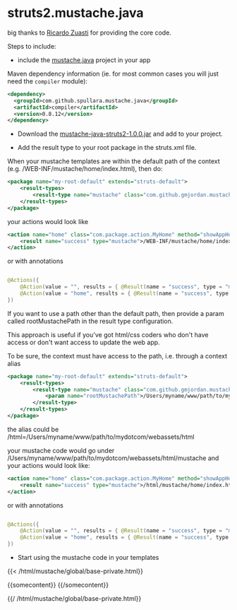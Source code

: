 struts2.mustache.java
=====================

big thanks to [Ricardo Zuasti](http://ricardozuasti.com/2012/using-mustache-java-templates-with-struts-2/) for providing the core code.


Steps to include:

- include the [mustache.java](https://github.com/spullara/mustache.java) project in your app

Maven dependency information (ie. for most common cases you will just need the `compiler` module):

```xml
<dependency>
  <groupId>com.github.spullara.mustache.java</groupId>
  <artifactId>compiler</artifactId>
  <version>0.8.12</version>
</dependency>
``` 
- Download the [mustache-java-struts2-1.0.0.jar](https://github.com/gmjordan/struts2.mustache.java/raw/master/target/mustache-java-struts2-1.0.0.jar) and add to your project.

- Add the result type to your root package in the struts.xml file.

When your mustache templates are within the default path of the context (e.g. /WEB-INF/mustache/home/index.html), then do:

```xml
<package name="my-root-default" extends="struts-default">
	<result-types>
		<result-type name="mustache" class="com.github.gmjordan.mustache.java.struts.MustacheResult" />
	</result-types>
</package>
```

your actions would look like

```xml
<action name="home" class="com.package.action.MyHome" method="showAppHomeContent" >
	<result name="success" type="mustache">/WEB-INF/mustache/home/index.html</result>
</action>
```

or with annotations

```java

@Actions({
	@Action(value = "", results = { @Result(name = "success", type = "mustache", location = "/WEB-INF/mustache/home/index.html") }),
	@Action(value = "home", results = { @Result(name = "success", type = "mustache", location = "/WEB-INF/mustache/home/index.html") })
})
```

If you want to use a path other than the default path, then provide a param called rootMustachePath in the result type configuration.

This approach is useful if you've got html/css coders who don't have access or don't want access to update the web app.

To be sure, the context must have access to the path, i.e. through a context alias

```xml
<package name="my-root-default" extends="struts-default">
	<result-types>
  		<result-type name="mustache" class="com.github.gmjordan.mustache.java.struts.MustacheResult">
  			<param name="rootMustachePath">/Users/myname/www/path/to/mydotcom/webassets/</param>
		</result-type>
	</result-types>
</package>
```

the alias could be /html=/Users/myname/www/path/to/mydotcom/webassets/html

your mustache code would go under /Users/myname/www/path/to/mydotcom/webassets/html/mustache and your actions would look like:

```xml
<action name="home" class="com.package.action.MyHome" method="showAppHomeContent" >
	<result name="success" type="mustache">/html/mustache/home/index.html</result>
</action>
```

or with annotations

```java

@Actions({
	@Action(value = "", results = { @Result(name = "success", type = "mustache", location = "/html/mustache/home/index.html") }),
	@Action(value = "home", results = { @Result(name = "success", type = "mustache", location = "/html/mustache/home/index.html") })
})
```


- Start using the mustache code in your templates

{{< /html/mustache/global/base-private.html}}

{{somecontent}}
{{/somecontent}}

{{/ /html/mustache/global/base-private.html}}


